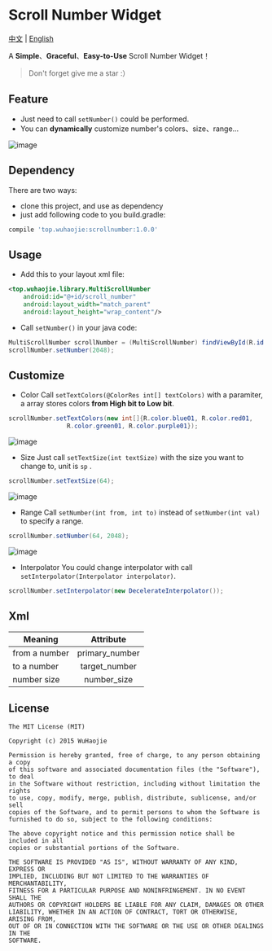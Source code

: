 # Scroll Number Widget

[中文](https://github.com/a-voyager/ScrollNumber/blob/master/README_zh.md) | [English](https://github.com/a-voyager/ScrollNumber/blob/master/README.md)

A **Simple**、**Graceful**、**Easy-to-Use** Scroll Number Widget！

> Don't forget give me a star :）

## Feature
 - Just need to call `setNumber()` could be performed.
 - You can **dynamically** customize number's colors、size、range...

![image](https://github.com/a-voyager/ScrollNumber/raw/master/imgs/01.gif)

## Dependency
There are two ways:

 - clone this project, and use as dependency
 - just add following code to you build.gradle:

 ```groovy
 compile 'top.wuhaojie:scrollnumber:1.0.0'
 ```

## Usage
 -  Add this to your layout xml file:

```xml
<top.wuhaojie.library.MultiScrollNumber
    android:id="@+id/scroll_number"
    android:layout_width="match_parent"
    android:layout_height="wrap_content"/>
```
 - Call `setNumber()` in your java code:

```java
MultiScrollNumber scrollNumber = (MultiScrollNumber) findViewById(R.id.scroll_number);
scrollNumber.setNumber(2048);
```

## Customize
 - Color
 Call `setTextColors(@ColorRes int[] textColors)` with a paramiter, a array stores colors **from High bit to Low bit**.

```java
scrollNumber.setTextColors(new int[]{R.color.blue01, R.color.red01,
                R.color.green01, R.color.purple01});
```

![image](https://github.com/a-voyager/ScrollNumber/raw/master/imgs/02.gif)

 - Size
 Just call `setTextSize(int textSize)` with the size you want to change to, unit is `sp` .

```java
scrollNumber.setTextSize(64);
```

![image](https://github.com/a-voyager/ScrollNumber/raw/master/imgs/03.gif)

 - Range
 Call `setNumber(int from, int to)` instead of `setNumber(int val)` to specify a range.

```java
scrollNumber.setNumber(64, 2048);
```

![image](https://github.com/a-voyager/ScrollNumber/raw/master/imgs/04.gif)

 - Interpolator
 You could change interpolator with call `setInterpolator(Interpolator interpolator)`.

```java
scrollNumber.setInterpolator(new DecelerateInterpolator());
```

## Xml
| Meaning       | Attribute     |
| ------------- |:-------------:|
| from a number |primary_number |
| to a number   | target_number |
| number size   | number_size   |

## License
    The MIT License (MIT)

    Copyright (c) 2015 WuHaojie

    Permission is hereby granted, free of charge, to any person obtaining a copy
    of this software and associated documentation files (the "Software"), to deal
    in the Software without restriction, including without limitation the rights
    to use, copy, modify, merge, publish, distribute, sublicense, and/or sell
    copies of the Software, and to permit persons to whom the Software is
    furnished to do so, subject to the following conditions:

    The above copyright notice and this permission notice shall be included in all
    copies or substantial portions of the Software.

    THE SOFTWARE IS PROVIDED "AS IS", WITHOUT WARRANTY OF ANY KIND, EXPRESS OR
    IMPLIED, INCLUDING BUT NOT LIMITED TO THE WARRANTIES OF MERCHANTABILITY,
    FITNESS FOR A PARTICULAR PURPOSE AND NONINFRINGEMENT. IN NO EVENT SHALL THE
    AUTHORS OR COPYRIGHT HOLDERS BE LIABLE FOR ANY CLAIM, DAMAGES OR OTHER
    LIABILITY, WHETHER IN AN ACTION OF CONTRACT, TORT OR OTHERWISE, ARISING FROM,
    OUT OF OR IN CONNECTION WITH THE SOFTWARE OR THE USE OR OTHER DEALINGS IN THE
    SOFTWARE.